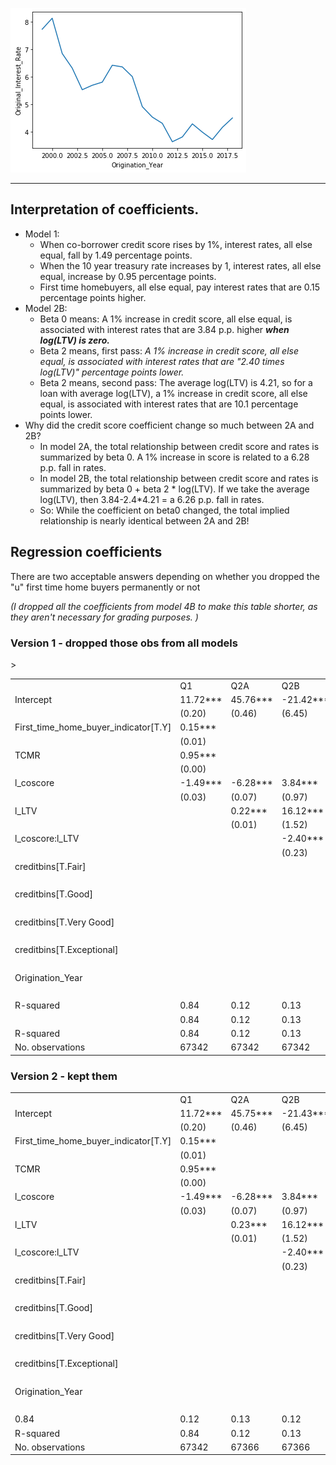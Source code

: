 

![](int_rate_by_year.png)

---

## Interpretation of coefficients.

- Model 1: 
    - When co-borrower credit score rises by 1%, interest rates, all else equal, fall by 1.49 percentage points. 
    - When the 10 year treasury rate increases by 1, interest rates, all else equal, increase by 0.95 percentage points. 
    - First time homebuyers, all else equal, pay interest rates that are 0.15 percentage points higher. 
- Model 2B: 
    - Beta 0 means: A 1% increase in credit score, all else equal, is associated with interest rates that are 3.84 p.p. higher _**when log(LTV) is zero.**_ 
    - Beta 2 means, first pass: _A 1% increase in credit score, all else equal, is associated with interest rates that are "2.40 times log(LTV)" percentage points lower._ 
    - Beta 2 means, second pass: The average log(LTV) is 4.21, so for a loan with average log(LTV), a 1% increase in credit score, all else equal, is associated with interest rates that are 10.1 percentage points lower.
- Why did the credit score coefficient change so much between 2A and 2B?
  - In model 2A, the total relationship between credit score and rates is summarized by beta 0. A 1% increase in score is related to a 6.28 p.p. fall in rates.
  - In model 2B, the total relationship between credit score and rates is summarized by beta 0 + beta 2 * log(LTV). If we take the average log(LTV), then 3.84-2.4*4.21 = a 6.26 p.p. fall in rates.
  - So: While the coefficient on beta0 changed, the total implied relationship is nearly identical between 2A and 2B! 

## Regression coefficients

There are two acceptable answers depending on whether you dropped the "u" first time home buyers permanently or not

_(I dropped all the coefficients from model 4B to make this table shorter, as they aren't necessary for grading purposes. )_

### Version 1 - dropped those obs from all models

<table ><tr>                    <td></td>                      <td>Q1</td>       <td>Q2A</td>      <td>Q2B</td>       <td>Q3</td>       <td>4A</td>        <td>4B1</td>  </tr><tr>  <td>Intercept</td>                            <td>11.72***</td> <td>45.76***</td> <td>-21.42***</td>  <td>5.66***</td> <td>387.92***</td>  <td>7.73***</td></tr><tr>  <td></td>                                      <td>(0.20)</td>   <td>(0.46)</td>   <td>(6.45)</td>    <td>(0.10)</td>   <td>(0.75)</td>    <td>(0.02)</td> </tr><tr>  <td>First_time_home_buyer_indicator[T.Y]</td>  <td>0.15***</td>     <td></td>         <td></td>          <td></td>         <td></td>          <td></td>    </tr><tr>  <td></td>                                      <td>(0.01)</td>      <td></td>         <td></td>          <td></td>         <td></td>          <td></td>    </tr><tr>  <td>TCMR</td>                                  <td>0.95***</td>     <td></td>         <td></td>          <td></td>         <td></td>          <td></td>    </tr><tr>  <td></td>                                      <td>(0.00)</td>      <td></td>         <td></td>          <td></td>         <td></td>          <td></td>    </tr><tr>  <td>l_coscore</td>                            <td>-1.49***</td> <td>-6.28***</td>  <td>3.84***</td>      <td></td>         <td></td>          <td></td>    </tr><tr>  <td></td>                                      <td>(0.03)</td>   <td>(0.07)</td>   <td>(0.97)</td>       <td></td>         <td></td>          <td></td>    </tr><tr>  <td>l_LTV</td>                                    <td></td>      <td>0.22***</td> <td>16.12***</td>   <td>0.23***</td>     <td></td>          <td></td>    </tr><tr>  <td></td>                                         <td></td>      <td>(0.01)</td>   <td>(1.52)</td>    <td>(0.01)</td>      <td></td>          <td></td>    </tr><tr>  <td>l_coscore:l_LTV</td>                          <td></td>         <td></td>     <td>-2.40***</td>      <td></td>         <td></td>          <td></td>    </tr><tr>  <td></td>                                         <td></td>         <td></td>      <td>(0.23)</td>       <td></td>         <td></td>          <td></td>    </tr><tr>  <td>creditbins[T.Fair]</td>                       <td></td>         <td></td>         <td></td>      <td>-0.64***</td>     <td></td>          <td></td>    </tr><tr>  <td></td>                                         <td></td>         <td></td>         <td></td>       <td>(0.08)</td>      <td></td>          <td></td>    </tr><tr>  <td>creditbins[T.Good]</td>                       <td></td>         <td></td>         <td></td>      <td>-1.17***</td>     <td></td>          <td></td>    </tr><tr>  <td></td>                                         <td></td>         <td></td>         <td></td>       <td>(0.08)</td>      <td></td>          <td></td>    </tr><tr>  <td>creditbins[T.Very Good]</td>                  <td></td>         <td></td>         <td></td>      <td>-1.63***</td>     <td></td>          <td></td>    </tr><tr>  <td></td>                                         <td></td>         <td></td>         <td></td>       <td>(0.08)</td>      <td></td>          <td></td>    </tr><tr>  <td>creditbins[T.Exceptional]</td>                <td></td>         <td></td>         <td></td>      <td>-2.21***</td>     <td></td>          <td></td>    </tr><tr>  <td></td>                                         <td></td>         <td></td>         <td></td>       <td>(0.08)</td>      <td></td>          <td></td>    </tr><tr>  <td>Origination_Year</td>                         <td></td>         <td></td>         <td></td>          <td></td>     <td>-0.19***</td>      <td></td>    </tr><tr>  <td></td>                                         <td></td>         <td></td>         <td></td>          <td></td>      <td>(0.00)</td>       <td></td>    </tr><tr> ><tr>  <td>R-squared</td>                              <td>0.84</td>     <td>0.12</td>     <td>0.13</td>      <td>0.12</td>     <td>0.66</td>      <td>0.85</td>  </tr><tr>  <td></td>                                       <td>0.84</td>     <td>0.12</td>     <td>0.13</td>      <td>0.12</td>     <td>0.66</td>      <td>0.85</td>  </tr><tr>  <td>R-squared</td>                              <td>0.84</td>     <td>0.12</td>     <td>0.13</td>      <td>0.12</td>     <td>0.66</td>      <td>0.85</td>  </tr><tr>  <td>No. observations</td>                       <td>67342</td>    <td>67342</td>    <td>67342</td>     <td>67342</td>   <td>134970</td>    <td>134970</td> </tr></table>
  
  
### Version 2 - kept them

<table class="simpletable"><tr>                    <td></td>                      <td>Q1</td>       <td>Q2A</td>      <td>Q2B</td>       <td>Q3</td>       <td>4A</td>        <td>4B1</td>  </tr><tr>  <td>Intercept</td>                            <td>11.72***</td> <td>45.75***</td> <td>-21.43***</td>  <td>5.65***</td> <td>388.06***</td>  <td>7.73***</td></tr><tr>  <td></td>                                      <td>(0.20)</td>   <td>(0.46)</td>   <td>(6.45)</td>    <td>(0.10)</td>   <td>(0.75)</td>    <td>(0.02)</td> </tr><tr>  <td>First_time_home_buyer_indicator[T.Y]</td>  <td>0.15***</td>     <td></td>         <td></td>          <td></td>         <td></td>          <td></td>    </tr><tr>  <td></td>                                      <td>(0.01)</td>      <td></td>         <td></td>          <td></td>         <td></td>          <td></td>    </tr><tr>  <td>TCMR</td>                                  <td>0.95***</td>     <td></td>         <td></td>          <td></td>         <td></td>          <td></td>    </tr><tr>  <td></td>                                      <td>(0.00)</td>      <td></td>         <td></td>          <td></td>         <td></td>          <td></td>    </tr><tr>  <td>l_coscore</td>                            <td>-1.49***</td> <td>-6.28***</td>  <td>3.84***</td>      <td></td>         <td></td>          <td></td>    </tr><tr>  <td></td>                                      <td>(0.03)</td>   <td>(0.07)</td>   <td>(0.97)</td>       <td></td>         <td></td>          <td></td>    </tr><tr>  <td>l_LTV</td>                                    <td></td>      <td>0.23***</td> <td>16.12***</td>   <td>0.23***</td>     <td></td>          <td></td>    </tr><tr>  <td></td>                                         <td></td>      <td>(0.01)</td>   <td>(1.52)</td>    <td>(0.01)</td>      <td></td>          <td></td>    </tr><tr>  <td>l_coscore:l_LTV</td>                          <td></td>         <td></td>     <td>-2.40***</td>      <td></td>         <td></td>          <td></td>    </tr><tr>  <td></td>                                         <td></td>         <td></td>      <td>(0.23)</td>       <td></td>         <td></td>          <td></td>    </tr><tr>  <td>creditbins[T.Fair]</td>                       <td></td>         <td></td>         <td></td>      <td>-0.63***</td>     <td></td>          <td></td>    </tr><tr>  <td></td>                                         <td></td>         <td></td>         <td></td>       <td>(0.08)</td>      <td></td>          <td></td>    </tr><tr>  <td>creditbins[T.Good]</td>                       <td></td>         <td></td>         <td></td>      <td>-1.17***</td>     <td></td>          <td></td>    </tr><tr>  <td></td>                                         <td></td>         <td></td>         <td></td>       <td>(0.08)</td>      <td></td>          <td></td>    </tr><tr>  <td>creditbins[T.Very Good]</td>                  <td></td>         <td></td>         <td></td>      <td>-1.63***</td>     <td></td>          <td></td>    </tr><tr>  <td></td>                                         <td></td>         <td></td>         <td></td>       <td>(0.08)</td>      <td></td>          <td></td>    </tr><tr>  <td>creditbins[T.Exceptional]</td>                <td></td>         <td></td>         <td></td>      <td>-2.21***</td>     <td></td>          <td></td>    </tr><tr>  <td></td>                                         <td></td>         <td></td>         <td></td>       <td>(0.08)</td>      <td></td>          <td></td>    </tr><tr>  <td>Origination_Year</td>                         <td></td>         <td></td>         <td></td>          <td></td>     <td>-0.19***</td>      <td></td>    </tr><tr>  <td></td>                                         <td></td>         <td></td>         <td></td>          <td></td>      <td>(0.00)</td>       <td></td>    </tr><tr>                                       <td>0.84</td>     <td>0.12</td>     <td>0.13</td>      <td>0.12</td>     <td>0.66</td>      <td>0.85</td>  </tr><tr>  <td>R-squared</td>                              <td>0.84</td>     <td>0.12</td>     <td>0.13</td>      <td>0.12</td>     <td>0.66</td>      <td>0.85</td>  </tr><tr>  <td>No. observations</td>                       <td>67342</td>    <td>67366</td>    <td>67366</td>     <td>67366</td>   <td>135038</td>    <td>135038</td> </tr></table>
